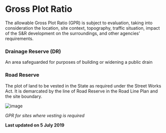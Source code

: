 # Gross Plot Ratio

The allowable Gross Plot Ratio (GPR) is subject to evaluation, taking into consideration the location, site context, topography, traffic situation, impact of the S&R development on the surroundings, and other agencies’ requirements.

### Drainage Reserve (DR)
An area safeguarded for purposes of building or widening a public drain

### Road Reserve
The plot of land to be vested in the State as required under the Street Works Act. It is demarcated by the line of Road Reserve in the Road Line Plan and the site boundary.

![image](https://www.ura.gov.sg/-/media/Corporate/Guidelines/Development-control/Flats-Condominiums/F01_Gross_Plot_Ratio.jpg?h=100%25&w=100%25)

*GPR for sites where vesting is required*

**Last updated on 5 July 2019**
